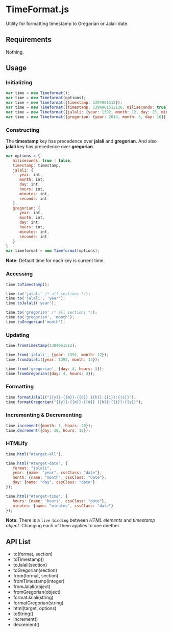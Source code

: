 # TimeFormat.js
Utility for formatting timestamp to Gregorian or Jalali date.

## Requirements
Nothing.

## Usage


### Initializing
```javascript
var time = new Timeformat();
var time = new Timeformat(options);
var time = new Timeformat({timestamp: 1394961512});
var time = new Timeformat({timestamp: 1394961512136, miliseconds: true});
var time = new Timeformat({jalali: {year: 1392, month: 12, day: 25, minutes: 12}});
var time = new Timeformat({gregorian: {year: 2014, month: 3, day: 16}});
```

### Constructing
The **timestamp** key has precedence over **jalali** and **gregorian**.
And also **jalali** key has precedence over **gregorian**.

```javascript
var options = {
   miliseconds: true | false,
   timestamp: timestamp,
   jalali: {
      year: int, 
      month: int, 
      day: int, 
      hours: int, 
      minutes: int, 
      seconds: int
   },
   gregorian: {
      year: int, 
      month: int, 
      day: int, 
      hours: int, 
      minutes: int, 
      seconds: int
   }
}
var timeformat = new Timeformat(options);
```
**Note:** Default time for each key is current time.

### Accessing
```javascript
time.toTimestamp();

time.to('jalali' /* all sections */);
time.to('jalali', 'year');
time.toJalali('year');

time.to('gregorian' /* all sections */);
time.to('gregorian', 'month');
time.toGregorian('month');

```

### Updating
```javascript
time.fromTimestamp(1394961512);

time.from('jalali', {year: 1392, month: 12});
time.fromJalali({year: 1392, month: 12});

time.from('gregorian', {day: 4, hours: 3});
time.fromGregorian({day: 4, hours: 3});
```

### Formatting
```javascript
time.formatJalali("{{y}}-{{m}}-{{d}} {{h}}:{{i}}:{{s}}");
time.formatGregorian("{{y}}-{{m}}-{{d}} {{h}}:{{i}}:{{s}}");
```

### Incrementing & Decrementing
```javascript
time.increment({month: 1, hours: 20});
time.decrement({day: 30, hours: 12});
```

### HTMLify
```javascript
time.html("#target-all");

time.html("#target-date", {
   format: "jalali",
   year: {name: "year", cssClass: "date"},
   month: {name: "month", cssClass: "date"},
   day: {name: "day", cssClass: "date"}
});

time.html("#target-time", {
   hours: {name: "hours", cssClass: "date"},
   minutes: {name: "minutes", cssClass: "date"}
});
```
**Note:** There is a `live binding` between *HTML elements* and *timestamp object*. Changing each of them applies to one onether.

## API List
- to(format, section)
- toTimestamp()
- toJalali(section)
- toGregorian(section)
- from(format, section)
- fromTimestamp(integer)
- fromJalali(object)
- fromGregorian(object)
- formatJalali(string)
- formatGregorian(string)
- html(target, options)
- toString()
- increment()
- decrement()